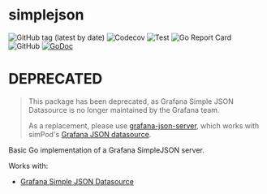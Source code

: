 # simplejson
![GitHub tag (latest by date)](https://img.shields.io/github/v/release/clambin/simplejson?color=green&label=Release&style=plastic)
![Codecov](https://img.shields.io/codecov/c/gh/clambin/simplejson?style=plastic)
![Test](https://github.com/clambin/simplejson/workflows/Test/badge.svg)
![Go Report Card](https://goreportcard.com/badge/github.com/clambin/simplejson)
![GitHub](https://img.shields.io/github/license/clambin/simplejson?style=plastic)
[![GoDoc](https://pkg.go.dev/badge/github.com/clambin/simplejson?utm_source=godoc)](http://pkg.go.dev/github.com/clambin/simplejson/v6)


# DEPRECATED

> This package has been deprecated, as Grafana Simple JSON Datasource is no longer maintained by the Grafana team.
> 
> As a replacement, please use [grafana-json-server](https://github.com/clambin/grafana-json-server), which works 
> with simPod's [Grafana JSON datasource](https://github.com/simPod/GrafanaJsonDatasource). 

Basic Go implementation of a Grafana SimpleJSON server.

Works with:

* [Grafana Simple JSON Datasource](https://grafana.com/grafana/plugins/grafana-simple-json-datasource)
